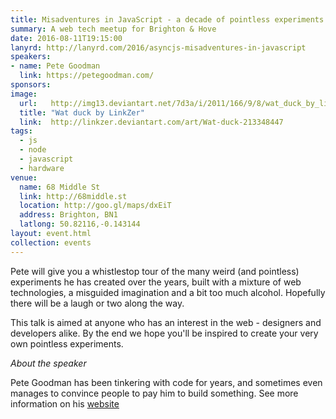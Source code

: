```yaml
---
title: Misadventures in JavaScript - a decade of pointless experiments
summary: A web tech meetup for Brighton & Hove
date: 2016-08-11T19:15:00
lanyrd: http://lanyrd.com/2016/asyncjs-misadventures-in-javascript
speakers:
- name: Pete Goodman
  link: https://petegoodman.com/
sponsors:
image:
  url:   http://img13.deviantart.net/7d3a/i/2011/166/9/8/wat_duck_by_linkzer-d3j0spr.jpg
  title: "Wat duck by LinkZer"
  link:  http://linkzer.deviantart.com/art/Wat-duck-213348447
tags:
  - js
  - node
  - javascript
  - hardware
venue:
  name: 68 Middle St
  link: http://68middle.st
  location: http://goo.gl/maps/dxEiT
  address: Brighton, BN1
  latlong: 50.82116,-0.143144
layout: event.html
collection: events
---
```


Pete will give you a whistlestop tour of the many weird (and pointless) experiments he has created over the years, built with a mixture of web technologies, a misguided imagination and a bit too much alcohol. Hopefully there will be a laugh or two along the way. 

This talk is aimed at anyone who has an interest in the web - designers and developers alike. By the end we hope you'll be inspired to create your very own pointless experiments.

_About the speaker_

Pete Goodman has been tinkering with code for years, and sometimes even manages to convince people to pay him to build something. See more information on his [website](http://petegoodman.com) 

